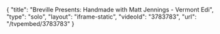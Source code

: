 {
    "title": "Breville Presents: Handmade with Matt Jennings - Vermont Edi",
    "type": "solo",
    "layout": "iframe-static",
    "videoId": "3783783",
    "url": "\/tvpembed\/3783783"
}